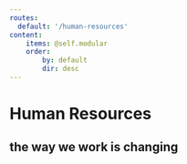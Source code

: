 ```yaml
---
routes:
  default: '/human-resources'
content:
    items: @self.modular
    order:
        by: default
        dir: desc
---
```


# Human Resources

## the way we work is changing
